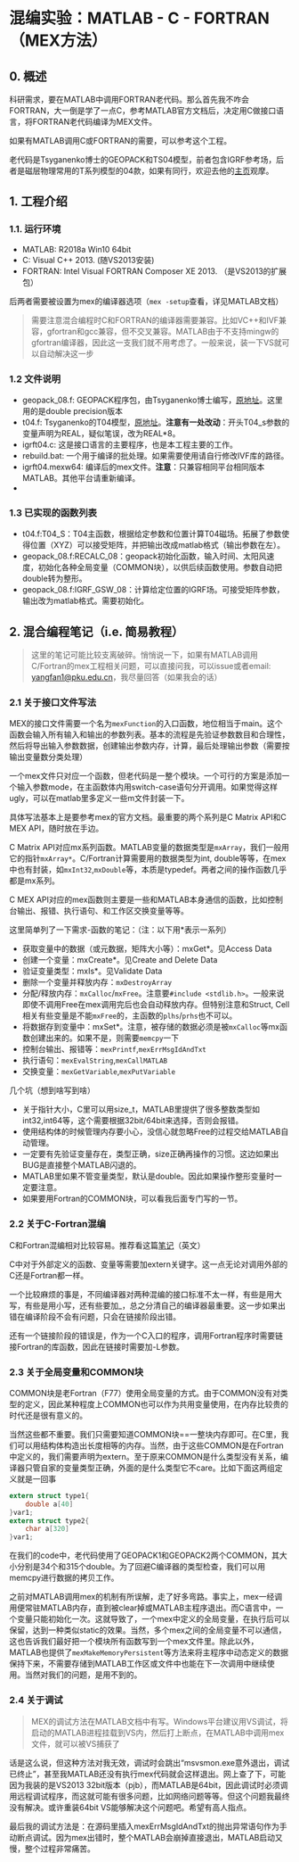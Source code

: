 # 混编实验：MATLAB - C - FORTRAN（MEX方法）

## 0. 概述

科研需求，要在MATLAB中调用FORTRAN老代码。那么首先我不咋会FORTRAN，大一倒是学了一点C，参考MATLAB官方文档后，决定用C做接口语言，将FORTRAN老代码编译为MEX文件。

如果有MATLAB调用C或FORTRAN的需要，可以参考这个工程。

老代码是Tsyganenko博士的GEOPACK和TS04模型，前者包含IGRF参考场，后者是磁层物理常用的T系列模型的04款，如果有同行，欢迎去他的[主页](http://geo.phys.spbu.ru/~tsyganenko/modeling.html)观摩。

## 1. 工程介绍

### 1.1. 运行环境

- MATLAB: R2018a Win10 64bit
- C: Visual C++ 2013. (随VS2013安装)
- FORTRAN: Intel Visual FORTRAN Composer XE 2013. （是VS2013的扩展包）

后两者需要被设置为mex的编译器选项（`mex -setup`查看，详见MATLAB文档）

> 需要注意混合编程时C和FORTRAN的编译器需要兼容。比如VC++和IVF兼容，gfortran和gcc兼容，但不交叉兼容。MATLAB由于不支持mingw的gfortran编译器，因此这一支我们就不用考虑了。一般来说，装一下VS就可以自动解决这一步

### 1.2 文件说明

- geopack_08.f: GEOPACK程序包，由Tsyganenko博士编写，[原地址](http://geo.phys.spbu.ru/~tsyganenko/Geopack-2008_dp.for)。这里用的是double precision版本
- t04.f: Tsyganenko的T04模型，[原地址](http://geo.phys.spbu.ru/~tsyganenko/TS04c.html)。**注意有一处改动**：开头T04_s参数的变量声明为REAL，疑似笔误，改为REAL*8。
- igrft04.c: 这是接口语言的主要程序，也是本工程主要的工作。
- rebuild.bat: 一个用于编译的批处理。如果需要使用请自行修改IVF库的路径。
- igrft04.mexw64: 编译后的mex文件。**注意**：只兼容相同平台相同版本MATLAB。其他平台请重新编译。
- 

### 1.3 已实现的函数列表

- t04.f:T04_S：T04主函数，根据给定参数和位置计算T04磁场。拓展了参数使得位置（XYZ）可以接受矩阵，并把输出改成matlab格式（输出参数在左）。
- geopack_08.f:RECALC_08：geopack初始化函数，输入时间、太阳风速度，初始化各种全局变量（COMMON块），以供后续函数使用。参数自动把double转为整形。
- geopack_08.f:IGRF_GSW_08：计算给定位置的IGRF场。可接受矩阵参数，输出改为matlab格式。需要初始化。

## 2. 混合编程笔记（i.e. 简易教程）

> 这里的笔记可能比较支离破碎。悄悄说一下，如果有MATLAB调用C/Fortran的mex工程相关问题，可以直接问我，可以issue或者email: yangfan1@pku.edu.cn，我尽量回答（如果我会的话）

### 2.1 关于接口文件写法

MEX的接口文件需要一个名为`mexFunction`的入口函数，地位相当于main。这个函数会输入所有输入和输出的参数列表。基本的流程是先验证参数数目和合理性，然后将导出输入参数数据，创建输出参数内存，计算，最后处理输出参数（需要按输出变量数分类处理）

一个mex文件只对应一个函数，但老代码是一整个模块。一个可行的方案是添加一个输入参数mode，在主函数体内用switch-case语句分开调用。如果觉得这样ugly，可以在matlab里多定义一些m文件封装一下。

具体写法基本上是要参考mex的官方文档。最重要的两个系列是C Matrix API和C MEX API，随时放在手边。

C Matrix API对应mx系列函数。MATLAB变量的数据类型是`mxArray`，我们一般用它的指针`mxArray*`。C/Fortran计算需要用的数据类型为int, double等等，在mex中也有封装，如`mxInt32`,`mxDouble`等，本质是typedef。两者之间的操作函数几乎都是mx系列。

C MEX API对应的mex函数则主要是一些和MATLAB本身通信的函数，比如控制台输出、报错、执行语句、和工作区交换变量等等。

这里简单列了一下需求-函数的笔记：（注：以下用*表示一系列）

- 获取变量中的数据（或元数据，矩阵大小等）：mxGet*。见Access Data
- 创建一个变量：mxCreate*。见Create and Delete Data
- 验证变量类型：mxIs*。见Validate Data
- 删除一个变量并释放内存：`mxDestroyArray`
- 分配/释放内存：`mxCalloc`/`mxFree`。注意要`#include <stdlib.h>`。一般来说即使不调用Free在mex调用完后也会自动释放内存。但特别注意和Struct, Cell相关有些变量是不能`mxFree`的，主函数的`plhs`/`prhs`也不可以。
- 将数据存到变量中：mxSet*。注意，被存储的数据必须是被`mxCalloc`等mx函数创建出来的。如果不是，则需要`memcpy`一下
- 控制台输出、报错等：`mexPrintf`,`mexErrMsgIdAndTxt`
- 执行语句：`mexEvalString`,`mexCallMATLAB`
- 交换变量：`mexGetVariable`,`mexPutVariable`

几个坑（想到啥写到啥）

- 关于指针大小，C里可以用size_t，MATLAB里提供了很多整数类型如int32,int64等，这个需要根据32bit/64bit来选择，否则会报错。
- 使用结构体的时候管理内存要小心，没信心就忽略Free的过程交给MATLAB自动管理。
- 一定要有先验证变量存在，类型正确，size正确再操作的习惯。这边如果出BUG是直接整个MATLAB闪退的。
- MATLAB里如果不管变量类型，默认是double。因此如果操作整形变量时一定要注意。
- 如果要用Fortran的COMMON块，可以看我后面专门写的一节。

### 2.2 关于C-Fortran混编

C和Fortran混编相对比较容易。推荐看这篇[笔记](http://www.math.utah.edu/software/c-with-fortran.html)（英文）

C中对于外部定义的函数、变量等需要加extern关键字。这一点无论对调用外部的C还是Fortran都一样。

一个比较麻烦的事是，不同编译器对两种混编的接口标准不太一样，有些是用大写，有些是用小写，还有些要加_，总之分清自己的编译器最重要。这一步如果出错在编译阶段不会有问题，只会在链接阶段出错。

还有一个链接阶段的错误是，作为一个C入口的程序，调用Fortran程序时需要链接Fortran的库函数，因此在链接时需要加-L参数。

### 2.3 关于全局变量和COMMON块

COMMON块是老Fortran（F77）使用全局变量的方式。由于COMMON没有对类型的定义，因此某种程度上COMMON也可以作为共用变量使用，在内存比较贵的时代还是很有意义的。

当然这些都不重要。我们只需要知道COMMON块==一整块内存即可。在C里，我们可以用结构体构造出长度相等的内存。当然，由于这些COMMON是在Fortran中定义的，我们需要声明为extern。至于原来COMMON是什么类型没有关系，编译器只管自家的变量类型正确，外面的是什么类型它不care。比如下面这两组定义就是一回事

```C
extern struct type1{
    double a[40]
}var1;
extern struct type2{
    char a[320]
}var1;
```

在我们的code中，老代码使用了GEOPACK1和GEOPACK2两个COMMON，其大小分别是34个和315个double。为了回避C编译器的类型检查，我们可以用memcpy进行数据的拷贝工作。

之前对MATLAB调用mex的机制有所误解，走了好多弯路。事实上，mex一经调用便常驻MATLAB内存，直到被clear掉或MATLAB主程序退出。而C语言中，一个变量只能初始化一次。这就导致了，一个mex中定义的全局变量，在执行后可以保留，达到一种类似static的效果。当然，多个mex之间的全局变量不可以通信，这也告诉我们最好把一个模块所有函数写到一个mex文件里。除此以外，MATLAB也提供了`mexMakeMemoryPersistent`等方法来将主程序中动态定义的数据保持下来，不需要存储到MATLAB工作区或文件中也能在下一次调用中继续使用。当然对我们的问题，是用不到的。

### 2.4 关于调试

> MEX的调试方法在MATLAB文档中有写。Windows平台建议用VS调试，将启动的MATLAB进程挂载到VS内，然后打上断点，在MATLAB中调用mex文件，就可以被VS捕获了

话是这么说，但这种方法对我无效，调试时会跳出“msvsmon.exe意外退出，调试已终止”，甚至我MATLAB还没有执行mex代码就会这样退出。网上查了下，可能因为我装的是VS2013 32bit版本（pjb），而MATLAB是64bit，因此调试时必须调用远程调试程序，而这就可能有很多问题，比如网络问题等等。但这个问题我最终没有解决。或许重装64bit VS能够解决这个问题吧。希望有高人指点。

最后我的调试方法是：在源码里插入mexErrMsgIdAndTxt的抛出异常语句作为手动断点调试。因为mex出错时，整个MATLAB会崩掉直接退出，MATLAB启动又慢，整个过程非常痛苦。